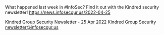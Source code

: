 What happened last week in #InfoSec? Find it out with the Kindred security newsletter!
https://news.infosecgur.us/2022-04-25

Kindred Group Security Newsletter - 25 Apr 2022
Kindred Group Security
newsletter@infosecgur.us
 
